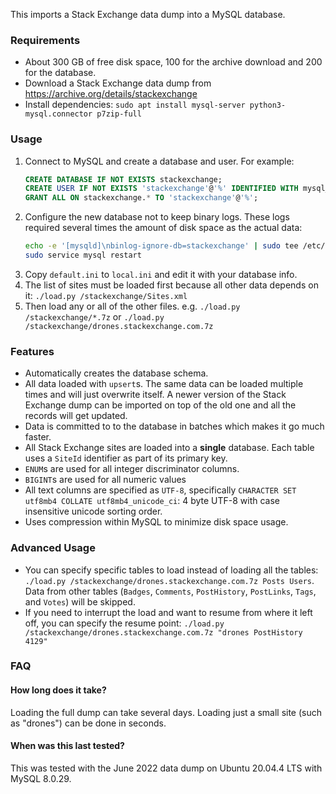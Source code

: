 This imports a Stack Exchange data dump into a MySQL database.

### Requirements

- About 300 GB of free disk space, 100 for the archive download and 200 for the database.
- Download a Stack Exchange data dump from https://archive.org/details/stackexchange
- Install dependencies: `sudo apt install mysql-server python3-mysql.connector p7zip-full`

### Usage

1. Connect to MySQL and create a database and user. For example:
   ```sql
   CREATE DATABASE IF NOT EXISTS stackexchange;
   CREATE USER IF NOT EXISTS 'stackexchange'@'%' IDENTIFIED WITH mysql_native_password  BY 'my-password';
   GRANT ALL ON stackexchange.* TO 'stackexchange'@'%';
   ```
1. Configure the new database not to keep binary logs. These logs required several times the amount of disk space as the actual data:
   ```sh
   echo -e '[mysqld]\nbinlog-ignore-db=stackexchange' | sudo tee /etc/mysql/conf.d/stackexchange.cnf
   sudo service mysql restart
   ```
1. Copy `default.ini` to `local.ini` and edit it with your database info.
1. The list of sites must be loaded first because all other data depends on it: `./load.py /stackexchange/Sites.xml`
1. Then load any or all of the other files. e.g. `./load.py /stackexchange/*.7z` or `./load.py /stackexchange/drones.stackexchange.com.7z`

### Features

- Automatically creates the database schema.
- All data loaded with `upsert`s. The same data can be loaded multiple times and will just overwrite itself. A newer version of the Stack Exchange dump can be imported on top of the old one and all the records will get updated.
- Data is committed to to the database in batches which makes it go much faster.
- All Stack Exchange sites are loaded into a **single** database. Each table uses a `SiteId` identifier as part of its primary key.
- `ENUM`s are used for all integer discriminator columns.
- `BIGINT`s are used for all numeric values
- All text columns are specified as `UTF-8`, specifically `CHARACTER SET utf8mb4 COLLATE utf8mb4_unicode_ci`: 4 byte UTF-8 with case insensitive unicode sorting order.
- Uses compression within MySQL to minimize disk space usage.

### Advanced Usage

- You can specify specific tables to load instead of loading all the tables: `./load.py /stackexchange/drones.stackexchange.com.7z Posts Users`. Data from other tables (`Badges`, `Comments`, `PostHistory`, `PostLinks`, `Tags`, and `Votes`) will be skipped.
- If you need to interrupt the load and want to resume from where it left off, you can specify the resume point: `./load.py /stackexchange/drones.stackexchange.com.7z "drones PostHistory 4129"`

### FAQ

#### How long does it take?
Loading the full dump can take several days. Loading just a small site (such as "drones") can be done in seconds.

#### When was this last tested?
This was tested with the June 2022 data dump on Ubuntu 20.04.4 LTS with MySQL 8.0.29.
